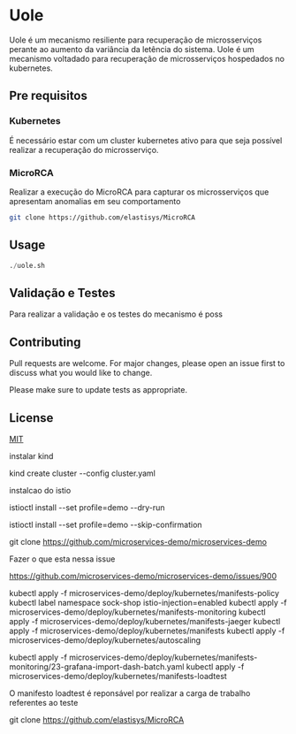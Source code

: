 # Uole

Uole é um mecanismo resiliente para recuperação de microsserviços perante ao aumento da variância da letência do sistema. Uole é um mecanismo voltadado para recuperação de microsserviços hospedados no kubernetes.

## Pre requisitos 

### Kubernetes

É necessário estar com um cluster kubernetes ativo para que seja possível realizar a recuperação do microsserviço.

### MicroRCA

Realizar a execução do MicroRCA para capturar os microsserviços que apresentam anomalias em seu comportamento

```bash
git clone https://github.com/elastisys/MicroRCA
```

## Usage

```python
./uole.sh
```

## Validação e Testes

Para realizar a validação e os testes do mecanismo é poss

## Contributing

Pull requests are welcome. For major changes, please open an issue first
to discuss what you would like to change.

Please make sure to update tests as appropriate.

## License

[MIT](https://choosealicense.com/licenses/mit/)

instalar kind

kind create cluster --config cluster.yaml

instalcao do istio

istioctl install --set profile=demo --dry-run

istioctl install --set profile=demo --skip-confirmation

git clone https://github.com/microservices-demo/microservices-demo

Fazer o que esta nessa issue

https://github.com/microservices-demo/microservices-demo/issues/900

kubectl apply -f microservices-demo/deploy/kubernetes/manifests-policy
kubectl label namespace sock-shop istio-injection=enabled
kubectl apply -f microservices-demo/deploy/kubernetes/manifests-monitoring
kubectl apply -f microservices-demo/deploy/kubernetes/manifests-jaeger
kubectl apply -f microservices-demo/deploy/kubernetes/manifests
kubectl apply -f microservices-demo/deploy/kubernetes/autoscaling

kubectl apply -f microservices-demo/deploy/kubernetes/manifests-monitoring/23-grafana-import-dash-batch.yaml
kubectl apply -f microservices-demo/deploy/kubernetes/manifests-loadtest

O manifesto loadtest é reponsável por realizar a carga de trabalho referentes ao teste

git clone https://github.com/elastisys/MicroRCA



